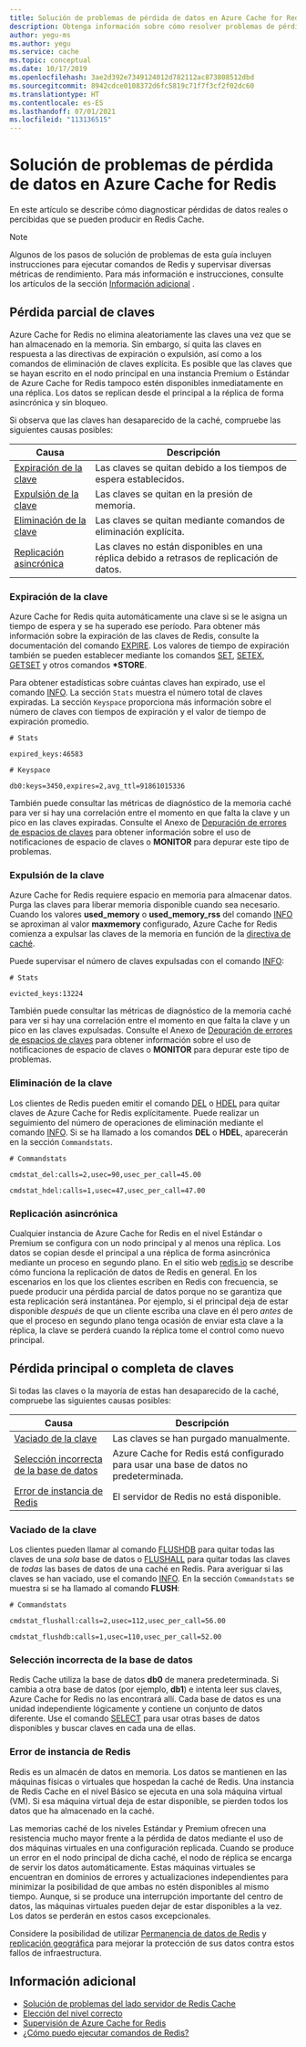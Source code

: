 ```yaml
---
title: Solución de problemas de pérdida de datos en Azure Cache for Redis
description: Obtenga información sobre cómo resolver problemas de pérdida de datos con Azure Cache for Redis, como la pérdida parcial de claves, la expiración de claves o la pérdida completa de claves.
author: yegu-ms
ms.author: yegu
ms.service: cache
ms.topic: conceptual
ms.date: 10/17/2019
ms.openlocfilehash: 3ae2d392e7349124012d782112ac873808512dbd
ms.sourcegitcommit: 8942cdce0108372d6fc5819c71f7f3cf2f02dc60
ms.translationtype: HT
ms.contentlocale: es-ES
ms.lasthandoff: 07/01/2021
ms.locfileid: "113136515"
---
```

# <a name="troubleshoot-data-loss-in-azure-cache-for-redis"></a>Solución de problemas de pérdida de datos en Azure Cache for Redis

En este artículo se describe cómo diagnosticar pérdidas de datos reales o percibidas que se pueden producir en Redis Cache.

> [!NOTE]
> Algunos de los pasos de solución de problemas de esta guía incluyen instrucciones para ejecutar comandos de Redis y supervisar diversas métricas de rendimiento. Para más información e instrucciones, consulte los artículos de la sección [Información adicional](#additional-information) .
>

## <a name="partial-loss-of-keys"></a>Pérdida parcial de claves

Azure Cache for Redis no elimina aleatoriamente las claves una vez que se han almacenado en la memoria. Sin embargo, sí quita las claves en respuesta a las directivas de expiración o expulsión, así como a los comandos de eliminación de claves explícita. Es posible que las claves que se hayan escrito en el nodo principal en una instancia Premium o Estándar de Azure Cache for Redis tampoco estén disponibles inmediatamente en una réplica. Los datos se replican desde el principal a la réplica de forma asincrónica y sin bloqueo.

Si observa que las claves han desaparecido de la caché, compruebe las siguientes causas posibles:

| Causa | Descripción |
|---|---|
| [Expiración de la clave](#key-expiration) | Las claves se quitan debido a los tiempos de espera establecidos. |
| [Expulsión de la clave](#key-eviction) | Las claves se quitan en la presión de memoria. |
| [Eliminación de la clave](#key-deletion) | Las claves se quitan mediante comandos de eliminación explícita. |
| [Replicación asincrónica](#async-replication) | Las claves no están disponibles en una réplica debido a retrasos de replicación de datos. |

### <a name="key-expiration"></a>Expiración de la clave

Azure Cache for Redis quita automáticamente una clave si se le asigna un tiempo de espera y se ha superado ese período. Para obtener más información sobre la expiración de las claves de Redis, consulte la documentación del comando [EXPIRE](https://redis.io/commands/expire). Los valores de tiempo de expiración también se pueden establecer mediante los comandos [SET](https://redis.io/commands/set), [SETEX](https://redis.io/commands/setex), [GETSET](https://redis.io/commands/getset) y otros comandos **\*STORE**.

Para obtener estadísticas sobre cuántas claves han expirado, use el comando [INFO](https://redis.io/commands/info). La sección `Stats` muestra el número total de claves expiradas. La sección `Keyspace` proporciona más información sobre el número de claves con tiempos de expiración y el valor de tiempo de expiración promedio.

```
# Stats

expired_keys:46583

# Keyspace

db0:keys=3450,expires=2,avg_ttl=91861015336
```

También puede consultar las métricas de diagnóstico de la memoria caché para ver si hay una correlación entre el momento en que falta la clave y un pico en las claves expiradas. Consulte el Anexo de [Depuración de errores de espacios de claves](https://gist.github.com/JonCole/4a249477142be839b904f7426ccccf82#appendix) para obtener información sobre el uso de notificaciones de espacio de claves o **MONITOR** para depurar este tipo de problemas.

### <a name="key-eviction"></a>Expulsión de la clave

Azure Cache for Redis requiere espacio en memoria para almacenar datos. Purga las claves para liberar memoria disponible cuando sea necesario. Cuando los valores **used_memory** o **used_memory_rss** del comando [INFO](https://redis.io/commands/info) se aproximan al valor **maxmemory** configurado, Azure Cache for Redis comienza a expulsar las claves de la memoria en función de la [directiva de caché](https://redis.io/topics/lru-cache).

Puede supervisar el número de claves expulsadas con el comando [INFO](https://redis.io/commands/info):

```
# Stats

evicted_keys:13224
```

También puede consultar las métricas de diagnóstico de la memoria caché para ver si hay una correlación entre el momento en que falta la clave y un pico en las claves expulsadas. Consulte el Anexo de [Depuración de errores de espacios de claves](https://gist.github.com/JonCole/4a249477142be839b904f7426ccccf82#appendix) para obtener información sobre el uso de notificaciones de espacio de claves o **MONITOR** para depurar este tipo de problemas.

### <a name="key-deletion"></a>Eliminación de la clave

Los clientes de Redis pueden emitir el comando [DEL](https://redis.io/commands/del) o [HDEL](https://redis.io/commands/hdel) para quitar claves de Azure Cache for Redis explícitamente. Puede realizar un seguimiento del número de operaciones de eliminación mediante el comando [INFO](https://redis.io/commands/info). Si se ha llamado a los comandos **DEL** o **HDEL**, aparecerán en la sección `Commandstats`.

```
# Commandstats

cmdstat_del:calls=2,usec=90,usec_per_call=45.00

cmdstat_hdel:calls=1,usec=47,usec_per_call=47.00
```

### <a name="async-replication"></a>Replicación asincrónica

Cualquier instancia de Azure Cache for Redis en el nivel Estándar o Premium se configura con un nodo principal y al menos una réplica. Los datos se copian desde el principal a una réplica de forma asincrónica mediante un proceso en segundo plano. En el sitio web [redis.io](https://redis.io/topics/replication) se describe cómo funciona la replicación de datos de Redis en general. En los escenarios en los que los clientes escriben en Redis con frecuencia, se puede producir una pérdida parcial de datos porque no se garantiza que esta replicación será instantánea. Por ejemplo, si el principal deja de estar disponible *después* de que un cliente escriba una clave en él pero *antes* de que el proceso en segundo plano tenga ocasión de enviar esta clave a la réplica, la clave se perderá cuando la réplica tome el control como nuevo principal.

## <a name="major-or-complete-loss-of-keys"></a>Pérdida principal o completa de claves

Si todas las claves o la mayoría de estas han desaparecido de la caché, compruebe las siguientes causas posibles:

| Causa | Descripción |
|---|---|
| [Vaciado de la clave](#key-flushing) | Las claves se han purgado manualmente. |
| [Selección incorrecta de la base de datos](#incorrect-database-selection) | Azure Cache for Redis está configurado para usar una base de datos no predeterminada. |
| [Error de instancia de Redis](#redis-instance-failure) | El servidor de Redis no está disponible. |

### <a name="key-flushing"></a>Vaciado de la clave

Los clientes pueden llamar al comando [FLUSHDB](https://redis.io/commands/flushdb) para quitar todas las claves de una *sola* base de datos o [FLUSHALL](https://redis.io/commands/flushall) para quitar todas las claves de *todas* las bases de datos de una caché en Redis. Para averiguar si las claves se han vaciado, use el comando [INFO](https://redis.io/commands/info). En la sección `Commandstats` se muestra si se ha llamado al comando **FLUSH**:

```
# Commandstats

cmdstat_flushall:calls=2,usec=112,usec_per_call=56.00

cmdstat_flushdb:calls=1,usec=110,usec_per_call=52.00
```

### <a name="incorrect-database-selection"></a>Selección incorrecta de la base de datos

Redis Cache utiliza la base de datos **db0** de manera predeterminada. Si cambia a otra base de datos (por ejemplo, **db1**) e intenta leer sus claves, Azure Cache for Redis no las encontrará allí. Cada base de datos es una unidad independiente lógicamente y contiene un conjunto de datos diferente. Use el comando [SELECT](https://redis.io/commands/select) para usar otras bases de datos disponibles y buscar claves en cada una de ellas.

### <a name="redis-instance-failure"></a>Error de instancia de Redis

Redis es un almacén de datos en memoria. Los datos se mantienen en las máquinas físicas o virtuales que hospedan la caché de Redis. Una instancia de Redis Cache en el nivel Básico se ejecuta en una sola máquina virtual (VM). Si esa máquina virtual deja de estar disponible, se pierden todos los datos que ha almacenado en la caché. 

Las memorias caché de los niveles Estándar y Premium ofrecen una resistencia mucho mayor frente a la pérdida de datos mediante el uso de dos máquinas virtuales en una configuración replicada. Cuando se produce un error en el nodo principal de dicha caché, el nodo de réplica se encarga de servir los datos automáticamente. Estas máquinas virtuales se encuentran en dominios de errores y actualizaciones independientes para minimizar la posibilidad de que ambas no estén disponibles al mismo tiempo. Aunque, si se produce una interrupción importante del centro de datos, las máquinas virtuales pueden dejar de estar disponibles a la vez. Los datos se perderán en estos casos excepcionales.

Considere la posibilidad de utilizar [Permanencia de datos de Redis](https://redis.io/topics/persistence) y [replicación geográfica](./cache-how-to-geo-replication.md) para mejorar la protección de sus datos contra estos fallos de infraestructura.

## <a name="additional-information"></a>Información adicional

- [Solución de problemas del lado servidor de Redis Cache](cache-troubleshoot-server.md)
- [Elección del nivel correcto](cache-overview.md#choosing-the-right-tier)
- [Supervisión de Azure Cache for Redis](cache-how-to-monitor.md)
- [¿Cómo puedo ejecutar comandos de Redis?](cache-development-faq.yml#how-can-i-run-redis-commands-)